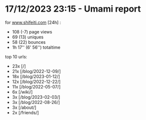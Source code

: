 # 17/12/2023 23:15 - Umami report
for www.shifeiti.com [24h] :

 - 108 (-7) page views
 - 69 (13) uniques
 - 58 (22) bounces
 - 1h 17'' (6' 56'') totaltime


top 10 urls:
 - 23x [/]
 - 21x [/blog/2022-12-09/]
 - 18x [/blog/2023-01-12/]
 - 12x [/blog/2022-12-22/]
 - 11x [/blog/2022-05-07/]
 - 6x [/wiki/]
 - 3x [/blog/2023-02-03/]
 - 3x [/blog/2022-08-26/]
 - 3x [/about/]
 - 2x [/friends/]


